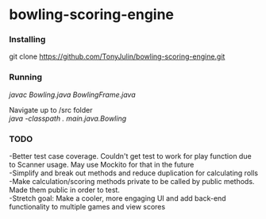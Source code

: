 # bowling-scoring-engine
### Installing
git clone https://github.com/TonyJulin/bowling-scoring-engine.git

### Running
<i>javac Bowling.java BowlingFrame.java</i>
 
Navigate up to /src folder
  <br>
<i>java -classpath . main.java.Bowling</i>
### TODO
-Better test case coverage. Couldn't get test to work for play function due to Scanner usage. May use Mockito for that in the future<br>
-Simplify and break out methods and reduce duplication for calculating rolls<br>
-Make calculation/scoring methods private to be called by public methods. Made them public in order to test.<br>
-Stretch goal: Make a cooler, more engaging UI and add back-end functionality to multiple games and view scores
